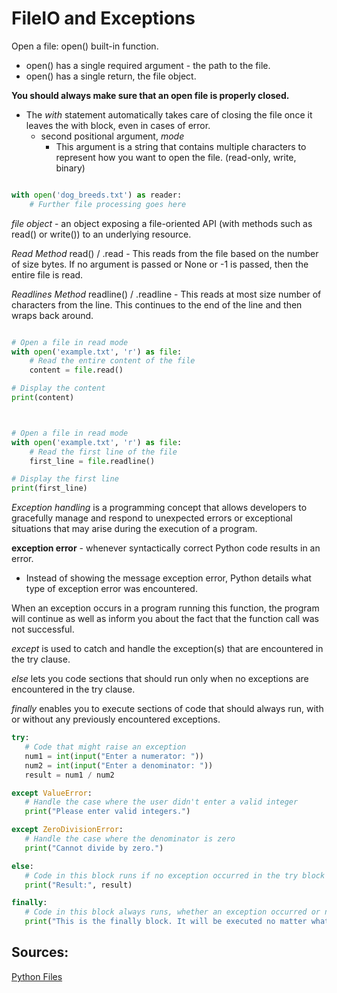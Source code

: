 # FileIO and Exceptions

 Open a file: open() built-in function. 
 
 - open() has a single required argument - the path to the file. 
 - open() has a single return, the file object.

 **You should always make sure that an open file is properly closed.**

- The *with* statement automatically takes care of closing the file once it leaves the with block, even in cases of error. 
  - second positional argument, *mode*
    - This argument is a string that contains multiple characters to represent how you want to open the file. (read-only, write, binary)


```python

with open('dog_breeds.txt') as reader:
    # Further file processing goes here
```

*file object* - an object exposing a file-oriented API (with methods such as read() or write()) to an underlying resource.

*Read Method* read() / .read - This reads from the file based on the number of size bytes. If no argument is passed or None or -1 is passed, then the entire file is read.

*Readlines Method* readline() / .readline - This reads at most size number of characters from the line. This continues to the end of the line and then wraps back around.

```python

# Open a file in read mode
with open('example.txt', 'r') as file:
    # Read the entire content of the file
    content = file.read()

# Display the content
print(content)



# Open a file in read mode
with open('example.txt', 'r') as file:
    # Read the first line of the file
    first_line = file.readline()

# Display the first line
print(first_line)


```

*Exception handling* is a programming concept that allows developers to gracefully manage and respond to unexpected errors or exceptional situations that may arise during the execution of a program.

**exception error** - whenever syntactically correct Python code results in an error.

- Instead of showing the message exception error, Python details what type of exception error was encountered.

When an exception occurs in a program running this function, the program will continue as well as inform you about the fact that the function call was not successful.

*except* is used to catch and handle the exception(s) that are encountered in the try clause.

*else* lets you code sections that should run only when no exceptions are encountered in the try clause.

*finally* enables you to execute sections of code that should always run, with or without any previously encountered exceptions.


 ```python
 try:
    # Code that might raise an exception
    num1 = int(input("Enter a numerator: "))
    num2 = int(input("Enter a denominator: "))
    result = num1 / num2

except ValueError:
    # Handle the case where the user didn't enter a valid integer
    print("Please enter valid integers.")

except ZeroDivisionError:
    # Handle the case where the denominator is zero
    print("Cannot divide by zero.")

else:
    # Code in this block runs if no exception occurred in the try block
    print("Result:", result)

finally:
    # Code in this block always runs, whether an exception occurred or not
    print("This is the finally block. It will be executed no matter what.")

 ```


## Sources:

[Python Files](https://realpython.com/read-write-files-python/#opening-and-closing-a-file-in-python)